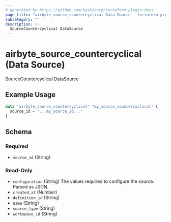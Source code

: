 ```yaml
---
# generated by https://github.com/hashicorp/terraform-plugin-docs
page_title: "airbyte_source_countercyclical Data Source - terraform-provider-airbyte"
subcategory: ""
description: |-
  SourceCountercyclical DataSource
---
```


# airbyte_source_countercyclical (Data Source)

SourceCountercyclical DataSource

## Example Usage

```terraform
data "airbyte_source_countercyclical" "my_source_countercyclical" {
  source_id = "...my_source_id..."
}
```

<!-- schema generated by tfplugindocs -->
## Schema

### Required

- `source_id` (String)

### Read-Only

- `configuration` (String) The values required to configure the source. Parsed as JSON.
- `created_at` (Number)
- `definition_id` (String)
- `name` (String)
- `source_type` (String)
- `workspace_id` (String)
